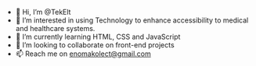 - 👋 Hi, I’m @TekElt
- 👀 I’m interested in using Technology to enhance accessibility to medical and healthcare systems.
- 🌱 I’m currently learning HTML, CSS and JavaScript 
- 💞️ I’m looking to collaborate on front-end projects 
- 📫 Reach me on enomakolect@gmail.com

<!---
TekElt/TekElt is a ✨ special ✨ repository because its `README.md` (this file) appears on your GitHub profile.
You can click the Preview link to take a look at your changes.
--->
